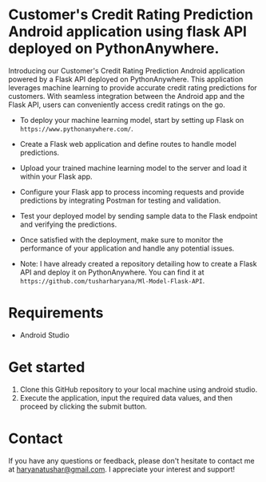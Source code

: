 # Customer's Credit Rating Prediction Android application using flask API deployed on PythonAnywhere.
Introducing our Customer's Credit Rating Prediction Android application powered by a Flask API deployed on PythonAnywhere. This application leverages machine learning to provide accurate credit rating predictions for customers. With seamless integration between the Android app and the Flask API, users can conveniently access credit ratings on the go.

- To deploy your machine learning model, start by setting up Flask on `https://www.pythonanywhere.com/`.
- Create a Flask web application and define routes to handle model predictions.
- Upload your trained machine learning model to the server and load it within your Flask app.
- Configure your Flask app to process incoming requests and provide predictions by integrating Postman for testing and validation.
- Test your deployed model by sending sample data to the Flask endpoint and verifying the predictions.
- Once satisfied with the deployment, make sure to monitor the performance of your application and handle any potential issues.

- Note: I have already created a repository detailing how to create a Flask API and deploy it on PythonAnywhere. You can find it at `https://github.com/tusharharyana/Ml-Model-Flask-API`.

# Requirements
* Android Studio 

# Get started
1. Clone this GitHub repository to your local machine using android studio.
2. Execute the application, input the required data values, and then proceed by clicking the submit button.

# Contact
If you have any questions or feedback, please don't hesitate to contact me at [haryanatushar@gmail.com](mailto:haryanatushar@gmail.com). I appreciate your interest and support!